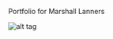 Portfolio for Marshall Lanners

![alt tag](https://github.com/cheatermoves/portfolio/blob/master/app/assets/images/Screen%20Shot%202013-10-08%20at%206.35.06%20PM.png)


